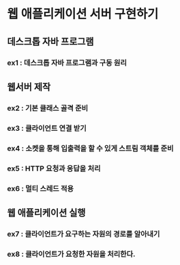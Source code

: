 # 웹 애플리케이션 서버 구현하기

## 데스크톱 자바 프로그램
### ex1 : 데스크톱 자바 프로그램과 구동 원리 

## 웹서버 제작
### ex2 : 기본 클래스 골격 준비
### ex3 : 클라이언트 연결 받기
### ex4 : 소켓을 통해 입출력을 할 수 있게 스트림 객체를 준비
### ex5 : HTTP 요청과 응답을 처리
### ex6 : 멀티 스레드 적용

## 웹 애플리케이션 실행
### ex7 : 클라이언트가 요구하는 자원의 경로를 알아내기
### ex8 : 클라이언트가 요청한 자원을 처리한다.











